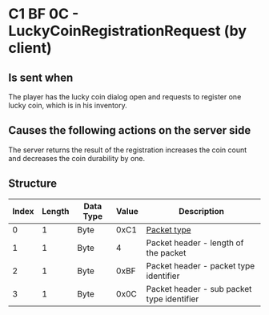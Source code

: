 # C1 BF 0C - LuckyCoinRegistrationRequest (by client)

## Is sent when

The player has the lucky coin dialog open and requests to register one lucky coin, which is in his inventory.

## Causes the following actions on the server side

The server returns the result of the registration increases the coin count and decreases the coin durability by one.

## Structure

| Index | Length | Data Type | Value | Description |
|-------|--------|-----------|-------|-------------|
| 0 | 1 |   Byte   | 0xC1  | [Packet type](PacketTypes.md) |
| 1 | 1 |    Byte   |   4   | Packet header - length of the packet |
| 2 | 1 |    Byte   | 0xBF  | Packet header - packet type identifier |
| 3 | 1 |    Byte   | 0x0C  | Packet header - sub packet type identifier |